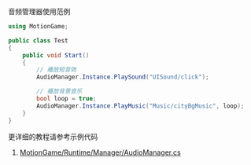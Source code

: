 
音频管理器使用范例
```C#
using MotionGame;

public class Test
{
	public void Start()
	{
		// 播放短音效
		AudioManager.Instance.PlaySound("UISound/click");

		// 播放背景音乐
		bool loop = true;
		AudioManager.Instance.PlayMusic("Music/cityBgMusic", loop);
	}
}
```

更详细的教程请参考示例代码
1. [MotionGame/Runtime/Manager/AudioManager.cs](https://github.com/gmhevinci/MotionFramework/blob/master/Assets/MotionGame/Runtime/Manager/AudioManager.cs)